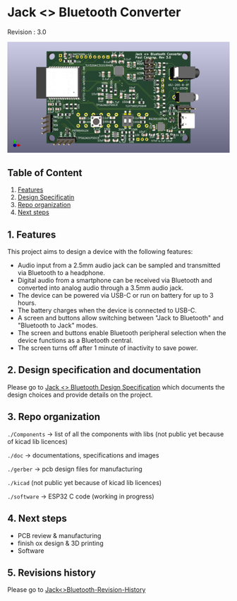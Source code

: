 # Jack <> Bluetooth Converter
Revision : 3.0

![jack<>bluetooth_rev3.0_top.png](doc/images/jack<>bluetooth_rev3.0_top.png)

## Table of Content

1. [Features](#1-features)
2. [Design Specificatin](#2-design-specification)
3. [Repo organization](#3-repo-organization)
4. [Next steps](#4-next-steps)

## 1. Features

This project aims to design a device with the following features:

- Audio input from a 2.5mm audio jack can be sampled and transmitted via Bluetooth to a headphone.
- Digital audio from a smartphone can be received via Bluetooth and converted into analog audio through a 3.5mm audio jack.
- The device can be powered via USB-C or run on battery for up to 3 hours.
- The battery charges when the device is connected to USB-C.
- A screen and buttons allow switching between "Jack to Bluetooth" and "Bluetooth to Jack" modes.
- The screen and buttons enable Bluetooth peripheral selection when the device functions as a Bluetooth central.
- The screen turns off after 1 minute of inactivity to save power.

## 2. Design specification and documentation

Please go to [Jack <> Bluetooth Design Specification](doc/Jack<>Bluetooth-Design-Specification.md) which documents the design choices and provide details on the project.

## 3. Repo organization

`./Components` -> list of all the components with libs (not public yet because of kicad lib licences)

`./doc` -> documentations, specifications and images

`./gerber` -> pcb design files for manufacturing

`./kicad` (not public yet because of kicad lib licences)

`./software` -> ESP32 C code (working in progress)

## 4. Next steps

- PCB review & manufacturing
- finish ox design & 3D printing
- Software

## 5. Revisions history

Please go to [Jack<>Bluetooth-Revision-History](doc/Jack<>Bluetooth-Revision-History.md)
